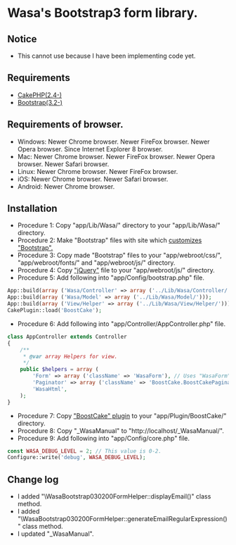 Wasa's Bootstrap3 form library.
===============================

Notice
------

* This cannot use because I have been implementing code yet.

Requirements
------------

* [CakePHP(2.4-)](http://cakephp.jp/)
* [Bootstrap(3.2-)](http://getbootstrap.com/)

Requirements of browser.
------------------------

* Windows: Newer Chrome browser. Newer FireFox browser. Newer Opera browser. Since Internet Explorer 8 browser.
* Mac:     Newer Chrome browser. Newer FireFox browser. Newer Opera browser. Newer Safari browser.
* Linux:   Newer Chrome browser. Newer FireFox browser.
* iOS:     Newer Chrome browser. Newer Safari browser.
* Android: Newer Chrome browser.

Installation
------------

* Procedure 1: Copy "app/Lib/Wasa/" directory to your "app/Lib/Wasa/" directory.
* Procedure 2: Make "Bootstrap" files with site which [customizes "Bootstrap".](http://getbootstrap.com/customize/)
* Procedure 3: Copy made "Bootstrap" files to your "app/webroot/css/", "app/webroot/fonts/" and "app/webroot/js/" directory.
* Procedure 4: Copy ["jQuery"](http://jquery.com/) file to your "app/webroot/js/" directory.
* Procedure 5: Add following into "app/Config/bootstrap.php" file.

```php
App::build(array ('Wasa/Controller' => array ('../Lib/Wasa/Controller/')));
App::build(array ('Wasa/Model' => array ('../Lib/Wasa/Model/')));
App::build(array ('View/Helper' => array ('../Lib/Wasa/View/Helper/')));
CakePlugin::load('BoostCake');
```

* Procedure 6: Add following into "app/Controller/AppController.php" file.

```php
class AppController extends Controller
{
    /**
     * @var array Helpers for view.
     */
    public $helpers = array (
        'Form' => array ('className' => 'WasaForm'), // Uses "WasaForm" helper instead of "Form" helper.
        'Paginator' => array ('className' => 'BoostCake.BoostCakePaginator'), // Uses "BoostCakePaginator" helper instead of "Paginator" helper.
        'WasaHtml',
    );
}
```

* Procedure 7: Copy ["BoostCake" plugin](https://github.com/slywalker/cakephp-plugin-boost_cake) to your "app/Plugin/BoostCake/" directory.
* Procedure 8: Copy "_WasaManual" to "http://localhost/_WasaManual/".
* Procedure 9: Add following into "app/Config/core.php" file.

```php
const WASA_DEBUG_LEVEL = 2; // This value is 0-2.
Configure::write('debug', WASA_DEBUG_LEVEL);
```

Change log
----------

* I added "\WasaBootstrap030200FormHelper::displayEmail()" class method.
* I added "\WasaBootstrap030200FormHelper::generateEmailRegularExpression()" class method.
* I updated "_WasaManual".
